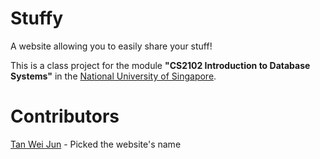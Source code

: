 # Stuffy

A website allowing you to easily share your stuff!

This is a class project for the module **"CS2102 Introduction to Database Systems"** in the [National University of Singapore](http://www.nus.edu.sg/).

# Contributors

[Tan Wei Jun](https://github.com/tanweijun) - Picked the website's name

